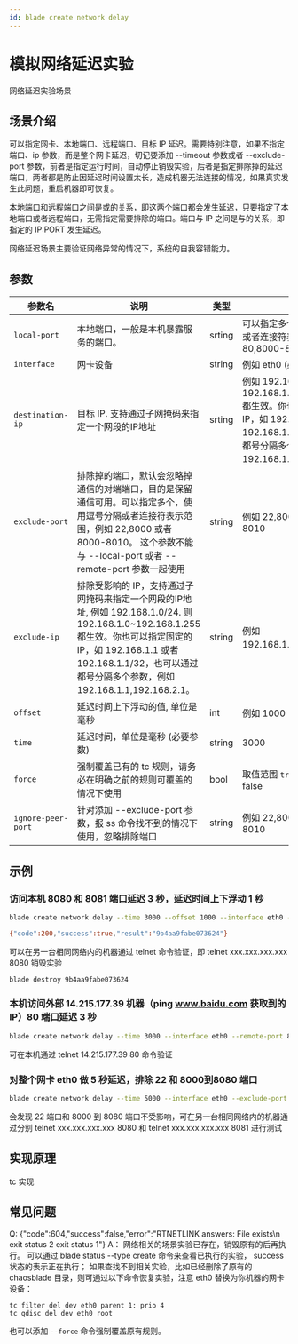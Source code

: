 ```yaml
---
id: blade create network delay
---
```


# 模拟网络延迟实验

网络延迟实验场景

## 场景介绍
可以指定网卡、本地端口、远程端口、目标 IP 延迟。需要特别注意，如果不指定端口、ip 参数，而是整个网卡延迟，切记要添加 --timeout 参数或者 --exclude-port 参数，前者是指定运行时间，自动停止销毁实验，后者是指定排除掉的延迟端口，两者都是防止因延迟时间设置太长，造成机器无法连接的情况，如果真实发生此问题，重启机器即可恢复。

本地端口和远程端口之间是或的关系，即这两个端口都会发生延迟，只要指定了本地端口或者远程端口，无需指定需要排除的端口。端口与 IP 之间是与的关系，即指定的 IP:PORT 发生延迟。

网络延迟场景主要验证网络异常的情况下，系统的自我容错能力。

## 参数
| 参数名         | 说明                                                                                                                                                                        | 类型     | 值                                                                                                                                     |
|-------------|---------------------------------------------------------------------------------------------------------------------------------------------------------------------------|--------|---------------------------------------------------------------------------------------------------------------------------------------|
| `local-port` | 本地端口，一般是本机暴露服务的端口。                                                                                                                                                        | srting | 可以指定多个，使用逗号分隔或者连接符表示范围，例如 80,8000-8080                                                                                                |
| `interface` | 网卡设备                                                                                                                                                                      | string | 例如 eth0 (必要参数)                                                                                                                        |
| `destination-ip` | 目标 IP. 支持通过子网掩码来指定一个网段的IP地址                                                                                                                                               | srting | 例如 192.168.1.0/24. 则 192.168.1.0~192.168.1.255 都生效。你也可以指定固定的 IP，如 192.168.1.1 或者 192.168.1.1/32，也可以通过都号分隔多个参数，例如 192.168.1.1,192.168.2.1。 | 
| `exclude-port` | 排除掉的端口，默认会忽略掉通信的对端端口，目的是保留通信可用。可以指定多个，使用逗号分隔或者连接符表示范围，例如 22,8000 或者 8000-8010。 这个参数不能与 --local-port 或者 --remote-port 参数一起使用                                               | string | 例如 22,8000 或者 8000-8010                                                                                                               |
| `exclude-ip` | 排除受影响的 IP，支持通过子网掩码来指定一个网段的IP地址, 例如 192.168.1.0/24. 则 192.168.1.0~192.168.1.255 都生效。你也可以指定固定的 IP，如 192.168.1.1 或者 192.168.1.1/32，也可以通过都号分隔多个参数，例如 192.168.1.1,192.168.2.1。 | string | 例如 192.168.1.1,192.168.2.1。                                                                                                           |
| `offset`    | 延迟时间上下浮动的值, 单位是毫秒  | int    | 例如 1000                                                                                                                               |
| `time`      |   延迟时间，单位是毫秒 (必要参数)              | string | 3000                                                                                                                                  |
| `force`     | 强制覆盖已有的 tc 规则，请务必在明确之前的规则可覆盖的情况下使用         | bool   | 取值范围 `true/false`，默认 false                                                                                                            |
| `ignore-peer-port` | 针对添加 --exclude-port 参数，报 ss 命令找不到的情况下使用，忽略排除端口 | string | 例如 22,8000 或者 8000-8010                                                                                                               |


##  示例

### 访问本机 8080 和 8081 端口延迟 3 秒，延迟时间上下浮动 1 秒
````bash
blade create network delay --time 3000 --offset 1000 --interface eth0 --local-port 8080,8081

{"code":200,"success":true,"result":"9b4aa9fabe073624"}
````

可以在另一台相同网络内的机器通过 telnet 命令验证，即 telnet xxx.xxx.xxx.xxx 8080
销毁实验
````bash
blade destroy 9b4aa9fabe073624
````

### 本机访问外部 14.215.177.39 机器（ping www.baidu.com 获取到的 IP）80 端口延迟 3 秒
````bash
blade create network delay --time 3000 --interface eth0 --remote-port 80 --destination-ip 14.215.177.39
````
可在本机通过 telnet 14.215.177.39 80 命令验证

### 对整个网卡 eth0 做 5 秒延迟，排除 22 和 8000到8080 端口
````bash
blade create network delay --time 5000 --interface eth0 --exclude-port 22,8000-8080
````

会发现 22 端口和 8000 到 8080 端口不受影响，可在另一台相同网络内的机器通过分别 telnet xxx.xxx.xxx.xxx 8080 和 telnet xxx.xxx.xxx.xxx 8081 进行测试


## 实现原理
tc 实现

## 常见问题
Q: {"code":604,"success":false,"error":"RTNETLINK answers: File exists\n exit status 2 exit status 1"}
A： 网络相关的场景实验已存在，销毁原有的后再执行。
可以通过 blade status --type create 命令来查看已执行的实验， success 状态的表示正在执行；
如果查找不到相关实验，比如已经删除了原有的 chaosblade 目录，则可通过以下命令恢复实验，注意 eth0 替换为你机器的网卡设备：
```text
tc filter del dev eth0 parent 1: prio 4
tc qdisc del dev eth0 root
```
也可以添加 `--force` 命令强制覆盖原有规则。
